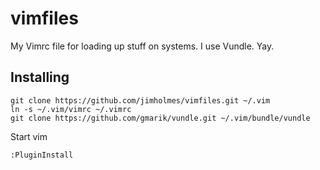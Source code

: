 # vimfiles

My Vimrc file for loading up stuff on systems. I use Vundle. Yay.

## Installing
    git clone https://github.com/jimholmes/vimfiles.git ~/.vim
    ln -s ~/.vim/vimrc ~/.vimrc
    git clone https://github.com/gmarik/vundle.git ~/.vim/bundle/vundle
  
Start vim

    :PluginInstall
 
